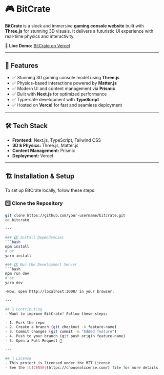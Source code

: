 # 🎮 BitCrate  

**BitCrate** is a sleek and immersive **gaming console website** built with **Three.js** for stunning 3D visuals. It delivers a futuristic UI experience with real-time physics and interactivity.  

🔗 **Live Demo:** [BitCrate on Vercel](https://bit-crate.vercel.app/)  

---

## 🚀 Features  

- ✅ Stunning 3D gaming console model using **Three.js**  
- ✅ Physics-based interactions powered by **Matter.js**  
- ✅ Modern UI and content management via **Prismic**  
- ✅ Built with **Next.js** for optimized performance  
- ✅ Type-safe development with **TypeScript**  
- ✅ Hosted on **Vercel** for fast and seamless deployment  

---

## 🛠 Tech Stack  

- **Frontend:** Next.js, TypeScript, Tailwind CSS  
- **3D & Physics:** Three.js, Matter.js  
- **Content Management:** Prismic  
- **Deployment:** Vercel  

---

## 🏗 Installation & Setup  

To set up BitCrate locally, follow these steps:  

### 1️⃣ Clone the Repository  
```bash
git clone https://github.com/your-username/bitcrate.git
cd bitcrate

---

### 2️⃣ Install Dependencies
```bash 
npm install
# or
yarn install

### 3️⃣ Run the Development Server
```bash
npm run dev
# or
yarn dev

-Now, open http://localhost:3000/ in your browser.

---

## 🤝 Contributing
- Want to improve BitCrate? Follow these steps:

- 1. Fork the repo
- 2. Create a branch (git checkout -b feature-name)
- 3. Commit changes (git commit -m "Added feature")
- 4. Push to your branch (git push origin feature-name)
- 5. Open a Pull Request 🚀

---

## 📜 License
- This project is licensed under the MIT License.
- See the [LICENSE](https://choosealicense.com/) file for more details.